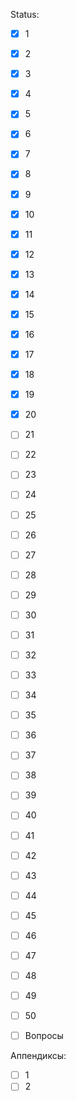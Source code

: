 Status:

- [X] 1
- [X] 2
- [X] 3
- [X] 4
- [X] 5
- [X] 6
- [X] 7
- [X] 8
- [X] 9
- [X] 10
- [X] 11
- [X] 12
- [X] 13
- [X] 14
- [X] 15
- [X] 16
- [X] 17
- [X] 18
- [X] 19
- [X] 20
- [ ] 21
- [ ] 22
- [ ] 23
- [ ] 24
- [ ] 25
- [ ] 26
- [ ] 27
- [ ] 28
- [ ] 29
- [ ] 30
- [ ] 31
- [ ] 32
- [ ] 33
- [ ] 34
- [ ] 35
- [ ] 36
- [ ] 37
- [ ] 38
- [ ] 39
- [ ] 40
- [ ] 41
- [ ] 42
- [ ] 43
- [ ] 44
- [ ] 45
- [ ] 46
- [ ] 47
- [ ] 48
- [ ] 49
- [ ] 50

- [ ] Вопросы

Аппендиксы:

- [ ] 1
- [ ] 2